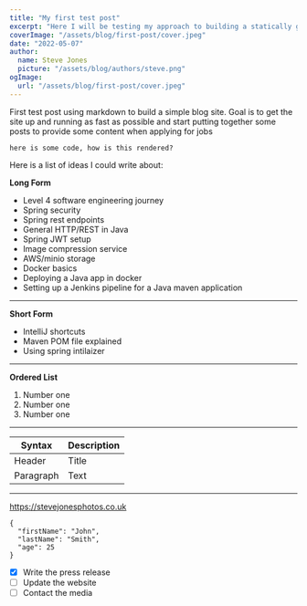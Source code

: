 ```yaml
---
title: "My first test post"
excerpt: "Here I will be testing my approach to building a statically generated site using NextJs and markdown"
coverImage: "/assets/blog/first-post/cover.jpeg"
date: "2022-05-07"
author:
  name: Steve Jones
  picture: "/assets/blog/authors/steve.png"
ogImage:
  url: "/assets/blog/first-post/cover.jpeg"
---
```


First test post using markdown to build a simple blog site. Goal is to get the site up and running as fast as possible and start putting together some posts to provide some content when applying for jobs

`here is some code, how is this rendered?`

Here is a list of ideas I could write about:

**Long Form**

- Level 4 software engineering journey
- Spring security
- Spring rest endpoints
- General HTTP/REST in Java
- Spring JWT setup
- Image compression service
- AWS/minio storage
- Docker basics
- Deploying a Java app in docker
- Setting up a Jenkins pipeline for a Java maven application

---

**Short Form**

- IntelliJ shortcuts
- Maven POM file explained
- Using spring intilaizer

---

**Ordered List**

1. Number one
2. Number one
3. Number one

---

| Syntax    | Description |
| --------- | ----------- |
| Header    | Title       |
| Paragraph | Text        |

---

https://stevejonesphotos.co.uk

```
{
  "firstName": "John",
  "lastName": "Smith",
  "age": 25
}
```

- [x] Write the press release
- [ ] Update the website
- [ ] Contact the media
